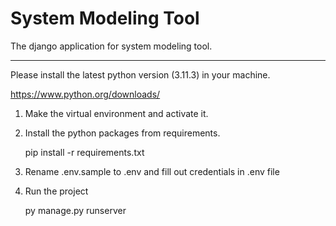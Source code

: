 # System Modeling Tool

The django application for system modeling tool.

-------------------
Please install the latest python version (3.11.3) in your machine.

https://www.python.org/downloads/

1. Make the virtual environment and activate it.
2. Install the python packages from requirements.

    pip install -r requirements.txt

3. Rename .env.sample to .env and fill out credentials in .env file
4. Run the project

    py manage.py runserver

